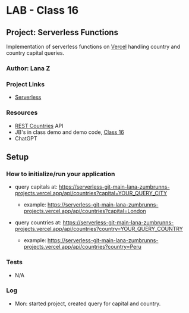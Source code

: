 # LAB - Class 16

## Project: Serverless Functions
Implementation of serverless functions on [Vercel](https://vercel.com/) handling country and country capital queries. 

### Author: Lana Z

### Project Links
- [Serverless](https://github.com/lana-z/serverless)

### Resources
- [REST Countries](https://restcountries.com/#rest-countries) API
- JB's in class demo and demo code, [Class 16](https://github.com/codefellows/seattle-code-python-401d24/tree/main/class-16/demo)
- ChatGPT

## Setup

### How to initialize/run your application
- query capitals at: https://serverless-git-main-lana-zumbrunns-projects.vercel.app/api/countries?capital=YOUR_QUERY_CITY
    - example: https://serverless-git-main-lana-zumbrunns-projects.vercel.app/api/countries?capital=London

- query countries at: https://serverless-git-main-lana-zumbrunns-projects.vercel.app/api/countries?country=YOUR_QUERY_COUNTRY
    - example: https://serverless-git-main-lana-zumbrunns-projects.vercel.app/api/countries?country=Peru

### Tests
- N/A

### Log
- Mon: started project, created query for capital and country.